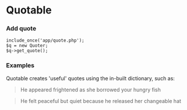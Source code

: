 # Quotable

### Add quote

```
include_once('app/quote.php');
$q = new Quoter;
$q->get_quote();
```

### Examples

Quotable creates 'useful' quotes using the in-built dictionary, such as:

> He appeared frightened as she borrowed your hungry fish

> He felt peaceful but quiet because he released her changeable hat
